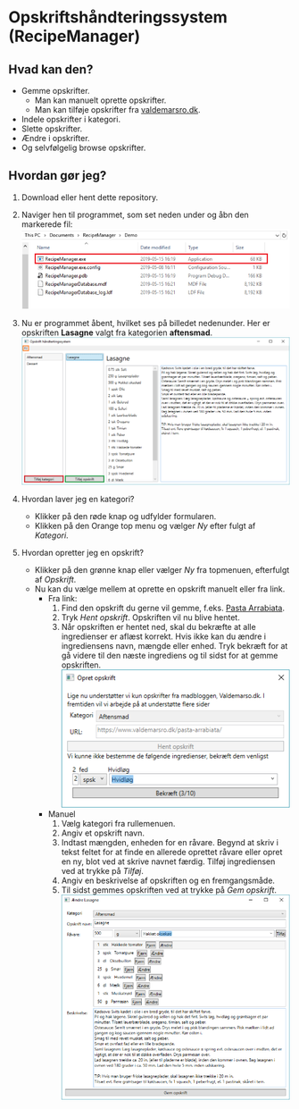 # Opskriftshåndteringssystem (RecipeManager)
## Hvad kan den?
* Gemme opskrifter.
  * Man kan manuelt oprette opskrifter.
  * Man kan tilføje opskrifter fra [valdemarsro.dk](https://valdemarsro.dk).
* Indele opskrifter i kategori.
* Slette opskrifter.
* Ændre i opskrifter.
* Og selvfølgelig browse opskrifter.

## Hvordan gør jeg?

1. Download eller hent dette repository.
1. Naviger hen til programmet, som set neden under og åbn den markerede fil:
![Open the program instructyions](HowToFigs/OpenProgram.png)

1. Nu er programmet åbent, hvilket ses på billedet nedenunder. Her er opskriften **Lasagne** valgt fra kategorien **aftensmad**.
![Image of the homepage](HowToFigs/Homepage.png)

1. Hvordan laver jeg en kategori?
    * Klikker på den røde knap og udfylder formularen.
    * Klikken på den Orange top menu og vælger *Ny*  efter fulgt af *Kategori*.

1. Hvordan opretter jeg en opskrift?
    * Klikker på den grønne knap eller vælger *Ny* fra topmenuen, efterfulgt af *Opskrift*.
    * Nu kan du vælge mellem at oprette en opskrift manuelt eller fra link.
      * Fra link:
        1. Find den opskrift du gerne vil gemme, f.eks. [Pasta Arrabiata](https://www.valdemarsro.dk/pasta-arrabiata/).
        1. Tryk *Hent opskrift*. Opskriften vil nu blive hentet.
        1. Når opskriften er hentet ned, skal du bekræfte at alle ingredienser er aflæst korrekt. Hvis ikke kan du ændre i ingrediensens navn, mængde eller enhed. Tryk bekræft for at gå videre til den næste ingrediens og til sidst for at gemme opskriften.
        ![Create recipe from a link](HowToFigs/RecipeFromLink.PNG)
      * Manuel
        1. Vælg kategori fra rullemenuen.
        1. Angiv et opskrift navn.
        1. Indtast mængden, enheden for en råvare. Begynd at skriv i tekst feltet for at finde en allerede oprettet råvare eller opret en ny, blot ved at skrive navnet færdig. Tilføj ingrediensen ved at trykke på *Tilføj*.
        1. Angiv en beskrivelse af opskriften og en fremgangsmåde.
        1. Til sidst gemmes opskriften ved at trykke på *Gem opskrift*.
        ![Create recipe from formular](HowToFigs/RecipeManuel.PNG)